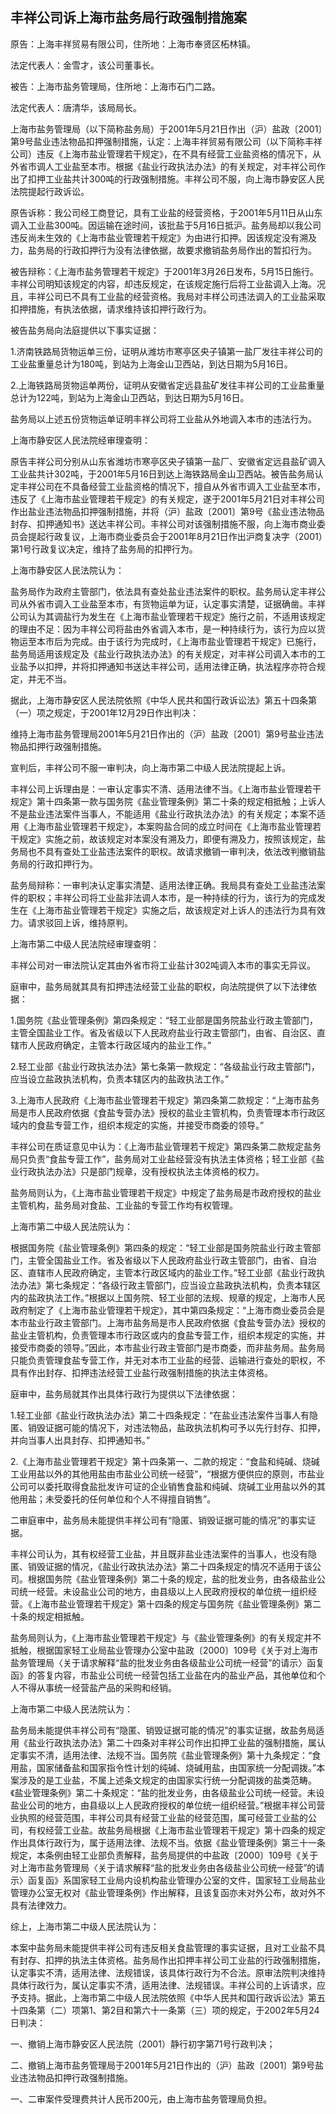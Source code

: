 ## 丰祥公司诉上海市盐务局行政强制措施案

原告：上海丰祥贸易有限公司，住所地：上海市奉贤区柘林镇。

法定代表人：金雪才，该公司董事长。

被告：上海市盐务管理局，住所地：上海市石门二路。

法定代表人：唐清华，该局局长。

上海市盐务管理局（以下简称盐务局）于2001年5月21日作出（沪）盐政〔2001〕第9号盐业违法物品扣押强制措施，认定：上海丰祥贸易有限公司（以下简称丰祥公司）违反《上海市盐业管理若干规定》，在不具有经营工业盐资格的情况下，从外省市调人工业盐至本市。根据《盐业行政执法办法》的有关规定，对丰祥公司作出了扣押工业盐共计300吨的行政强制措施。丰祥公司不服，向上海市静安区人民法院提起行政诉讼。

原告诉称：我公司经工商登记，具有工业盐的经营资格，于2001年5月11日从山东调入工业盐300吨。因运输在途时间，该批盐于5月16日抵沪。盐务局却以我公司违反尚未生效的《上海市盐业管理若干规定》为由进行扣押。因该规定没有溯及力，盐务局的行政扣押行为没有法律依据，故要求撤销盐务局作出的暂扣行为。

被告辩称：《上海市盐务管理若干规定》于2001年3月26日发布，5月15日施行。丰祥公司明知该规定的内容，却违反规定，在该规定施行后将工业盐调入上海。况且，丰祥公司已不具有工业盐的经营资格。我局对丰样公司违法调入的工业盐采取扣押措施，有执法依据，请求维持该扣押行政行为。

被告盐务局向法庭提供以下事实证据：

1.济南铁路局货物运单三份，证明从潍坊市寒亭区央子镇第一盐厂发往丰祥公司的工业盐重量总计为180吨，到站为上海金山卫西站，到达日期为5月16日。

2.上海铁路局货物运单两份，证明从安徽省定远县盐矿发往丰祥公司的工业盐重量总计为122吨，到站为上海金山卫西站，到达日期为5月16日。

盐务局以上述五份货物运单证明丰祥公司将工业盐从外地调入本市的违法行为。

上海市静安区人民法院经审理查明：

原告丰祥公司分别从山东省潍坊市寒亭区央子镇第一盐厂、安徽省定远县盐矿调入工业盐共计302吨，于2001年5月16日到达上海铁路局金山卫西站。被告盐务局认定丰祥公司在不具备经营工业盐资格的情况下，擅自从外省市调入工业盐至本市，违反了《上海市盐业管理若干规定》的有关规定，遂于2001年5月21日对丰祥公司作出盐业违法物品扣押强制措施，并将（沪）盐政〔2001〕第9号《盐业违法物品封存、扣押通知书》送达丰祥公司。丰祥公司对该强制措施不服，向上海市商业委员会提起行政复议，上海市商业委员会于2001年8月21日作出沪商复决字（2001）第1号行政复议决定，维持了盐务局的扣押行为。

上海市静安区人民法院认为：

盐务局作为政府主管部门，依法具有查处盐业违法案件的职权。盐务局认定丰祥公司从外省市调入工业盐至本市，有货物运单为证，认定事实清楚，证据确凿。丰祥公司认为其调盐行为发生在《上海市盐业管理若干规定》施行之前，不适用该规定的理由不足：因为丰祥公司将盐由外省调入本市，是一种持续行为，该行为应以货物运至本市后为完成。由于该行为完成时，《上海市盐业管理若干规定》已施行，盐务局适用该规定及《盐业行政执法办法》的有关规定，对丰祥公司调入本市的工业盐予以扣押，并将扣押通知书送达丰祥公司，适用法律正确，执法程序亦符合规定，并无不当。

据此，上海市静安区人民法院依照《中华人民共和国行政诉讼法》第五十四条第（一）项之规定，于2001年12月29日作出判决：

维持上海市盐务管理局2001年5月21日作出的（沪）盐政〔2001〕第9号盐业违法物品扣押行政强制措施。

宣判后，丰祥公司不服一审判决，向上海市第二中级人民法院提起上诉。

丰祥公司上诉理由是：一审认定事实不清、适用法律不当。《上海市盐业管理若干规定》第十四条第一款与国务院《盐业管理条例》第二十条的规定相抵触；上诉人不是盐业违法案件当事人，不能适用《盐业行政执法办法》的有关规定；本案不适用《上海市盐业管理若干规定》，本案购盐合同的成立时间在《上海市盐业管理若干规定》实施之前，故该规定对本案没有溯及力，即便有溯及力，按照该规定，盐务局也不具有查处工业盐违法案件的职权。故请求撤销一审判决，依法改判撤销盐务局的行政扣押行为。

盐务局辩称：一审判决认定事实清楚、适用法律正确。我局具有查处工业盐违法案件的职权；丰祥公司将工业盐非法调人本市，是一种持续的行为，该行为的完成发生在《上海市盐业管理若干规定》实施之后，故该规定对上诉人的违法行为具有效力。请求驳回上诉，维持原判。

上海市第二中级人民法院经审理查明：

丰祥公司对一审法院认定其由外省市将工业盐计302吨调入本市的事实无异议。

庭审中，盐务局就其具有扣押违法经营工业盐的职权，向法院提供了以下法律依据：

1.国务院《盐业管理条例》第四条规定：“轻工业部是国务院盐业行政主管部门，主管全国盐业工作。省及省级以下人民政府盐业行政主管部门，由省、自治区、直辖市人民政府确定，主管本行政区域内的盐业工作。”

2.轻工业部《盐业行政执法办法》第七条第一款规定：“各级盐业行政主管部门，应当设立盐政执法机构，负责本辖区内的盐政执法工作。”

3.上海市人民政府《上海市盐业管理若干规定》第四条第二款规定：“上海市盐务局是市人民政府依据《食盐专营办法》授权的盐业主管机构，负责管理本市行政区域内的食盐专营工作，组织本规定的实施，并接受市商委的领导。”

丰祥公司在质证意见中认为：《上海市盐业管理若干规定》第四条第二款规定盐务局只负责“食盐专营工作”，盐务局对工业盐经营没有执法主体资格；轻工业部《盐业行政执法办法》只是部门规章，没有授权执法主体资格的权力。

盐务局则认为，《上海市盐业管理若干规定》中规定了盐务局是市政府授权的盐业主管机构，盐务局对食盐、工业盐的专营工作均有权管理。

上海市第二中级人民法院认为：

根据国务院《盐业管理条例》第四条的规定：“轻工业部是国务院盐业行政主管部门，主管全国盐业工作。省及省级以下人民政府盐业行政主管部门，由省、自治区、直辖市人民政府确定，主管本行政区域内的盐业工作。”轻工业部《盐业行政执法办法》第七条规定：“各级行政主管部门，应当设立盐政执法机构，负责本辖区内的盐政执法工作。”根据以上国务院、轻工业部的法规、规章的规定，上海市人民政府制定了《上海市盐业管理若干规定》，其中第四条规定：“上海市商业委员会是本市盐业行政主管部门。上海市盐务局是市人民政府依据《食盐专营办法》授权的盐业主管机构，负责管理本市行政区或内的食盐专营工作，组织本规定的实施，并接受市商委的领导。”因此，本市盐业行政主管部门是市商委，而非盐务局。盐务局只能负责管理食盐专营工作，并无对本市工业盐的经营、运输进行查处的职权，不具有作出封存、扣押违法经营工业盐行政强制措施的执法主体资格。

庭审中，盐务局就其作出具体行政行为提供以下法律依据：

1.轻工业部《盐业行政执法办法》第二十四条规定：“在盐业违法案件当事人有隐匿、销毁证据可能的情况下，对违法物品，盐政执法机构可予以先行封存、扣押，并向当事人出具封存、扣押通知书。”

2.《上海市盐业管理若干规定》第十四条第一、二款的规定：“食盐和纯碱、烧碱工业用盐以外的其他用盐由市盐业公司统一经营”，“根据方便供应的原则，市盐业公司可以委托取得食盐批发许可证的企业销售食盐和纯碱、烧碱工业用盐以外的其他用盐；未受委托的任何单位和个人不得擅自销售”。

二审庭审中，盐务局未能提供丰祥公司有“隐匿、销毁证据可能的情况”的事实证据。

丰祥公司认为，其有权经营工业盐，并且既非盐业违法案件的当事人，也没有隐匿、销毁证据的情况，《盐业行政执法办法》第二十四条规定的情况不适用于该公司。根据国务院《盐业管理条例》第二十条的规定，盐的批发业务，由各级盐业公司统一经营。未设盐业公司的地方，由县级以上人民政府授权的单位统一组织经营。《上海市盐业管理若干规定》第十四条的规定与国务院《盐业管理条例》第二十条的规定相抵触。

盐务局则认为，《上海市盐业管理若干规定》与《盐业管理条例》的有关规定并不抵触，根据国家轻工业局盐业管理办公室中盐政〔2000〕109号《关于对上海市盐务管理局〈关于请求解释“盐的批发业务由各级盐业公司统一经营”的请示〉函复函》的答复内容，市盐业公司统一经营包括工业盐在内的盐业产品，其他单位和个人不得从事统一经营盐产品的采购和经销。

上海市第二中级人民法院认为：

盐务局未能提供丰祥公司有“隐匿、销毁证据可能的情况”的事实证据，故盐务局适用《盐业行政执法办法》第二十四条对丰祥公司作出扣押工业盐的强制措施，属认定事实不清，适用法律、法规不当。国务院《盐业管理条例》第十九条规定：“食用盐，国家储备盐和国家指令性计划的纯碱、烧碱用盐，由国家统一分配调拨。”本案涉及的是工业盐，不属上述条文规定的由国家实行统一分配调拨的盐类范畴。《盐业管理条例》第二十条规定：“盐的批发业务，由各级盐业公司统一经营。未设盐业公司的地方，由县级以上人民政府授权的单位统一组织经营。”根据丰祥公司营业执照的经营范围，丰祥公司具有经营工业盐的经营范围，属可经营工业盐的公司，有权经营工业盐。故盐务局根据《上海市盐业管理若干规定》第十四条的规定作出具体行政行为，属于适用法律、法规不当。依据《盐业管理条例》第三十一条规定，本条例由轻工业部负责解释，盐务局提供的中盐政〔2000〕109号《关于对上海市盐务管理局〈关于请求解释“盐的批发业务由各级盐业公司统一经营”的请示〉函复函》系国家轻工业局内设机构盐业管理办公室的文件，国家轻工业局盐业管理办公室无权对《盐业管理条例》作出解释，且该复函亦未对外公布，故对外不具有法律效力。

综上，上海市第二中级人民法院认为：

本案中盐务局未能提供丰祥公司有违反相关食盐管理的事实证据，且对工业盐不具有封存、扣押的执法主体资格。盐务局作出扣押丰祥公司工业盐的行政强制措施，认定事实不清，适用法律、法规错误，该具体行政行为不合法。原审法院判决维持具体行政行为，属认定事实不清，适用法律、法规错误。丰祥公司的上诉请求，应予支持。据此，上海市第二中级人民法院依照《中华人民共和国行政诉讼法》第五十四条第（二）项第1、第2目和第六十一条第（三）项的规定，于2002年5月24日判决：

一、撤销上海市静安区人民法院（2001）静行初字第71号行政判决；

二、撤销上海市盐务管理局于2001年5月21日作出的（沪）盐政〔2001〕第9号盐业违法物品扣押行政强制措施。

一、二审案件受理费共计人民币200元，由上海市盐务管理局负担。

